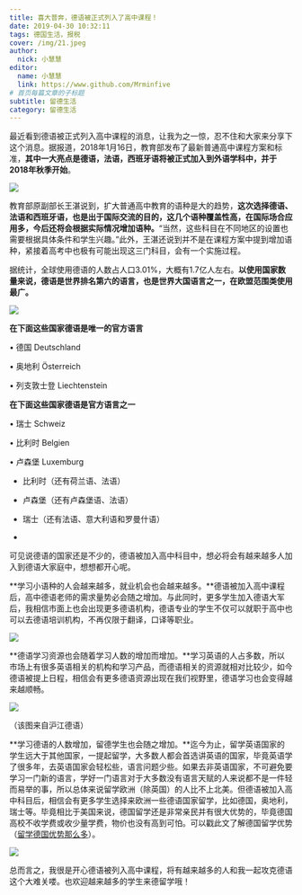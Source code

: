 ```yaml
---
title: 喜大普奔，德语被正式列入了高中课程！
date: 2019-04-30 10:32:11
tags: 德国生活，报税
cover: /img/21.jpeg
author: 
  nick: 小慧慧
editor:
  name: 小慧慧
  link: https://www.github.com/Mrminfive
# 首页每篇文章的子标题
subtitle: 留德生活
category: 留德生活
---
```


最近看到德语被正式列入高中课程的消息，让我为之一惊，忍不住和大家来分享下这个消息。据报道，2018年1月16日，教育部发布了最新普通高中课程方案和标准，**其中一大亮点是德语，法语，西班牙语将被正式加入到外语学科中，并于2018年秋季开始**。

![](https://mmbiz.qpic.cn/mmbiz_png/rW3MWnUicJ7ePeV9wVANaTicDJpPtCbIPOricamjnS7dcx9ut8HicCt29Aeb4YuYoGXP1yZ8xOXMxAsEpw5MfWiaPBg/640?wx_fmt=png)

教育部原副部长王湛说到，扩大普通高中教育的语种是大的趋势，**这次选择德语、法语和西班牙语，也是出于国际交流的目的，这几个语种覆盖性高，在国际场合应用多，今后还将会根据实际情况增加语种。**“当然，这些科目在不同地区的设置也需要根据具体条件和学生兴趣。”此外，王湛还说到并不是在课程方案中提到增加语种，紧接着高考中也极有可能出现这三门科目，会有一个实施过程。

  

据统计，全球使用德语的人数占人口3.01%，大概有1.7亿人左右。**以使用国家数量来说，德语是世界排名第六的语言，也是世界大国语言之一，在欧盟范围类使用最广。**

![](https://mmbiz.qpic.cn/mmbiz_jpg/rW3MWnUicJ7ePeV9wVANaTicDJpPtCbIPOibLcfiam5diaiaxOoX0zuQU5UfTdlCGf53XZu9caU1RHicrSvib4MejwywMA/640?wx_fmt=jpeg)

**在下面这些国家德语是唯一的官方语言**

• 德国 Deutschland

• 奥地利 Österreich

• 列支敦士登 Liechtenstein

  

**在下面这些国家德语是官方语言之一**

• 瑞士 Schweiz

• 比利时 Belgien

• 卢森堡 Luxemburg

*   比利时（还有荷兰语、法语）
    
*   卢森堡（还有卢森堡语、法语）
    
*   瑞士（还有法语、意大利语和罗曼什语）
    
*     
    

可见说德语的国家还是不少的，德语被加入高中科目中，想必将会有越来越多人加入到德语大家庭中，想想都开心呢。  

**学习小语种的人会越来越多，就业机会也会越来越多。**德语被加入高中课程后，高中德语老师的需求量势必会随之增加。与此同时，更多学生加入德语大军后，我相信市面上也会出现更多德语机构，德语专业的学生不仅可以就职于高中也可以去德语培训机构，不再仅限于翻译，口译等职业。

![](https://mmbiz.qpic.cn/mmbiz_jpg/rW3MWnUicJ7ePeV9wVANaTicDJpPtCbIPOGogPuwMU9SqjURXXzec0P71jm4IyB2YPh71ka2MnAD5oayX0mmdgSQ/640?wx_fmt=jpeg)

**德语学习资源也会随着学习人数的增加而增加。**学习英语的人占多数，所以市场上有很多英语相关的机构和学习产品，而德语相关的资源就相对比较少，如今德语被提上日程，相信会有更多德语资源出现在我们视野里，德语学习也会变得越来越顺畅。  

![](https://mmbiz.qpic.cn/mmbiz_png/rW3MWnUicJ7ePeV9wVANaTicDJpPtCbIPOeXgwbHNEcWTJmoNe3JnPb3n9BmdCuruwurvpSM7R3Cfxq5khGfRfyQ/640?wx_fmt=png)

（该图来自沪江德语）

**学习德语的人数增加，留德学生也会随之增加。**迄今为止，留学英语国家的学生远大于其他国家，一提起留学，大多数人都会首选讲英语的国家，毕竟英语学了很多年，去英语国家会轻松些，语言问题少些。如果去非英语国家，不可避免要学习一门新的语言，学好一门语言对于大多数没有语言天赋的人来说都不是一件轻而易举的事，所以总体来说留学欧洲（除英国）的人比不上北美。但德语被加入高中科目后，相信会有更多学生选择来欧洲一些德语国家留学，比如德国，奥地利，瑞士等。毕竟相比于美国来说，德国留学还是非常亲民并有很大优势的，毕竟德国高校不收学费或收少量学费，物价也没有高到可怕。可以戳此文了解德国留学优势（[留学德国优势那么多](http://mp.weixin.qq.com/s?__biz=MzI0OTE4MTY1Ng==&mid=2649563832&idx=1&sn=585300f0ed2cf32559df29b240b8d2d0&chksm=f18ce60fc6fb6f19de604e5192525df45127a0364ec3b8c9b1853a982e53769235ae7ba52085&scene=21#wechat_redirect)）。

![](https://mmbiz.qpic.cn/mmbiz_png/rW3MWnUicJ7ePeV9wVANaTicDJpPtCbIPOODzQuV1f2CgrGlkVQmUYJzoYKL2GeKumMmxHuFk6zRYiaCYRv4JfqVw/640?wx_fmt=png)

总而言之，我很是开心德语被列入高中课程，将有越来越多的人和我一起攻克德语这个大难关喽。也欢迎越来越多的学生来德留学哦！  